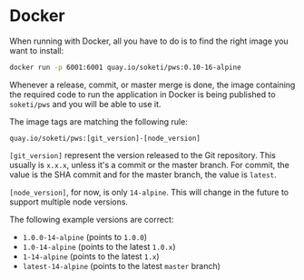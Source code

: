 # Docker

When running with Docker, all you have to do is to find the right image you want to install:

```bash
docker run -p 6001:6001 quay.io/soketi/pws:0.10-16-alpine
```

Whenever a release, commit, or master merge is done, the image containing the required code to run the application in Docker is being published to `soketi/pws` and you will be able to use it.

The image tags are matching the following rule:

```
quay.io/soketi/pws:[git_version]-[node_version]
```

`[git_version]` represent the version released to the Git repository. This usually is `x.x.x`, unless it's a commit or the master branch. For commit, the value is the SHA commit and for the master branch, the value is `latest`.

`[node_version]`, for now, is only `14-alpine`. This will change in the future to support multiple node versions.

The following example versions are correct:

* `1.0.0-14-alpine` (points to `1.0.0`)
* `1.0-14-alpine` (points to the latest `1.0.x`)
* `1-14-alpine` (points to the latest `1.x`)
* `latest-14-alpine` (points to the latest `master` branch)
